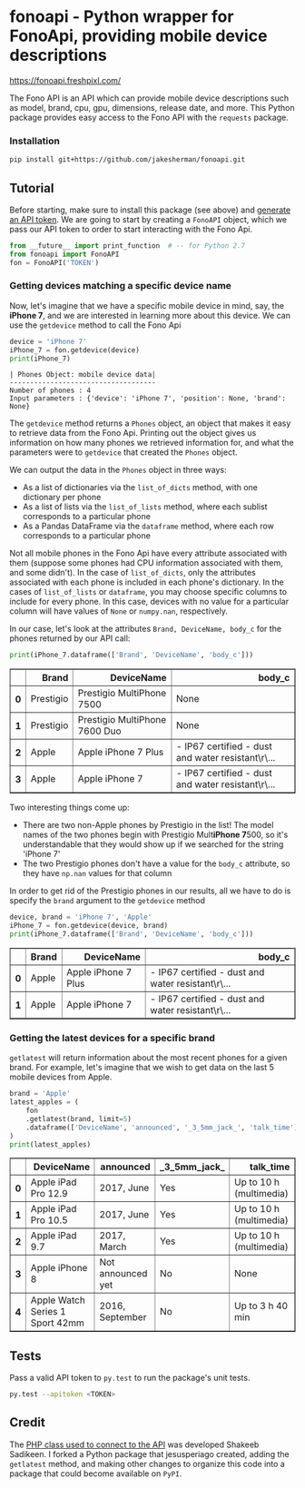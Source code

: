# fonoapi - Python wrapper for FonoApi, providing mobile device descriptions

https://fonoapi.freshpixl.com/

The Fono API is an API which can provide mobile device descriptions such as model, brand, cpu, gpu, dimensions, release date, and more. This Python package provides easy access to the Fono API with the `requests` package.  

### Installation

```bash
pip install git+https://github.com/jakesherman/fonoapi.git
```

## Tutorial

Before starting, make sure to install this package (see above) and [generate an API token](https://fonoapi.freshpixl.com/token/generate#). We are going to start by creating a `FonoAPI` object, which we pass our API token to  order to start interacting with the Fono Api.

```python
from __future__ import print_function  # -- for Python 2.7
from fonoapi import FonoAPI
fon = FonoAPI('TOKEN')
```

### Getting devices matching a specific device name

Now, let's imagine that we have a specific mobile device in mind, say, the **iPhone 7**, and we are interested in learning more about this device. We can use the `getdevice` method to call the Fono Api

```python
device = 'iPhone 7'
iPhone_7 = fon.getdevice(device)
print(iPhone_7)
```

    | Phones Object: mobile device data|
    ------------------------------------
    Number of phones : 4
    Input parameters : {'device': 'iPhone 7', 'position': None, 'brand': None}

The `getdevice` method returns a `Phones` object, an object that makes it easy to retrieve data from the Fono Api. Printing out the object gives us information on how many phones we retrieved information for, and what the parameters were to `getdevice` that created the `Phones` object.

We can output the data in the `Phones` object in three ways:
- As a list of dictionaries via the `list_of_dicts` method, with one dictionary per phone
- As a list of lists via the `list_of_lists` method, where each sublist corresponds to a particular phone
- As a Pandas DataFrame via the `dataframe` method, where each row corresponds to a particular phone

Not all mobile phones in the Fono Api have every attribute associated with them (suppose some phones had CPU information associated with them, and some didn't). In the case of `list_of_dicts`, only the attributes associated with each phone is included in each phone's dictionary. In the cases of `list_of_lists` or `dataframe`, you may choose specific columns to include for every phone. In this case, devices with no value for a particular column will have values of `None` or `numpy.nan`, respectively.

In our case, let's look at the attributes `Brand, DeviceName, body_c` for the phones returned by our API call:

```python
print(iPhone_7.dataframe(['Brand', 'DeviceName', 'body_c']))
```

<div>
<table border="1">
  <thead>
    <tr style="text-align: right;">
      <th></th>
      <th>Brand</th>
      <th>DeviceName</th>
      <th>body_c</th>
    </tr>
  </thead>
  <tbody>
    <tr>
      <th>0</th>
      <td>Prestigio</td>
      <td>Prestigio MultiPhone 7500</td>
      <td>None</td>
    </tr>
    <tr>
      <th>1</th>
      <td>Prestigio</td>
      <td>Prestigio MultiPhone 7600 Duo</td>
      <td>None</td>
    </tr>
    <tr>
      <th>2</th>
      <td>Apple</td>
      <td>Apple iPhone 7 Plus</td>
      <td>- IP67 certified - dust and water resistant\r\...</td>
    </tr>
    <tr>
      <th>3</th>
      <td>Apple</td>
      <td>Apple iPhone 7</td>
      <td>- IP67 certified - dust and water resistant\r\...</td>
    </tr>
  </tbody>
</table>
</div>

Two interesting things come up:
- There are two non-Apple phones by Prestigio in the list! The model names of the two phones begin with Prestigio Mult**iPhone 7**500, so it's understandable that they would show up if we searched for the string 'iPhone 7'
- The two Prestigio phones don't have a value for the `body_c` attribute, so they have `np.nan` values for that column

In order to get rid of the Prestigio phones in our results, all we have to do is specify the `brand` argument to the `getdevice` method

```python
device, brand = 'iPhone 7', 'Apple'
iPhone_7 = fon.getdevice(device, brand)
print(iPhone_7.dataframe(['Brand', 'DeviceName', 'body_c']))
```

<div>
<table border="1">
  <thead>
    <tr style="text-align: right;">
      <th></th>
      <th>Brand</th>
      <th>DeviceName</th>
      <th>body_c</th>
    </tr>
  </thead>
  <tbody>
    <tr>
      <th>0</th>
      <td>Apple</td>
      <td>Apple iPhone 7 Plus</td>
      <td>- IP67 certified - dust and water resistant\r\...</td>
    </tr>
    <tr>
      <th>1</th>
      <td>Apple</td>
      <td>Apple iPhone 7</td>
      <td>- IP67 certified - dust and water resistant\r\...</td>
    </tr>
  </tbody>
</table>
</div>

### Getting the latest devices for a specific brand

`getlatest` will return information about the most recent phones for a given brand. For example, let's imagine that we wish to get data on the last 5 mobile devices from Apple.

```python
brand = 'Apple'
latest_apples = (
    fon
    .getlatest(brand, limit=5)
    .dataframe(['DeviceName', 'announced', '_3_5mm_jack_', 'talk_time'])
)
print(latest_apples)
```

<div>
<table border="1">
  <thead>
    <tr style="text-align: right;">
      <th></th>
      <th>DeviceName</th>
      <th>announced</th>
      <th>_3_5mm_jack_</th>
      <th>talk_time</th>
    </tr>
  </thead>
  <tbody>
    <tr>
      <th>0</th>
      <td>Apple iPad Pro 12.9</td>
      <td>2017, June</td>
      <td>Yes</td>
      <td>Up to 10 h (multimedia)</td>
    </tr>
    <tr>
      <th>1</th>
      <td>Apple iPad Pro 10.5</td>
      <td>2017, June</td>
      <td>Yes</td>
      <td>Up to 10 h (multimedia)</td>
    </tr>
    <tr>
      <th>2</th>
      <td>Apple iPad 9.7</td>
      <td>2017, March</td>
      <td>Yes</td>
      <td>Up to 10 h (multimedia)</td>
    </tr>
    <tr>
      <th>3</th>
      <td>Apple iPhone 8</td>
      <td>Not announced yet</td>
      <td>No</td>
      <td>None</td>
    </tr>
    <tr>
      <th>4</th>
      <td>Apple Watch Series 1 Sport 42mm</td>
      <td>2016, September</td>
      <td>No</td>
      <td>Up to 3 h 40 min</td>
    </tr>
  </tbody>
</table>
</div>


## Tests

Pass a valid API token to `py.test` to run the package's unit tests.

```bash
py.test --apitoken <TOKEN>
```

## Credit

The [PHP class used to connect to the API](https://github.com/shakee93/fonoapi) was developed Shakeeb Sadikeen. I forked a Python package that jesusperiago created, adding the `getlatest` method, and making other changes to organize this code into a package that could become available on `PyPI`.
